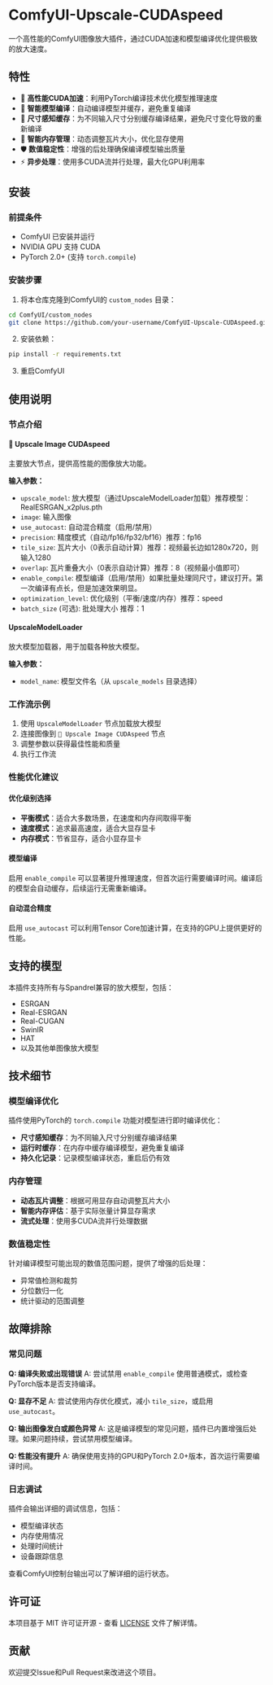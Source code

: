 # ComfyUI-Upscale-CUDAspeed

一个高性能的ComfyUI图像放大插件，通过CUDA加速和模型编译优化提供极致的放大速度。

## 特性

- 🚀 **高性能CUDA加速**：利用PyTorch编译技术优化模型推理速度
- 🔧 **智能模型编译**：自动编译模型并缓存，避免重复编译
- 🎯 **尺寸感知缓存**：为不同输入尺寸分别缓存编译结果，避免尺寸变化导致的重新编译
- 💾 **智能内存管理**：动态调整瓦片大小，优化显存使用
- 🛡️ **数值稳定性**：增强的后处理确保编译模型输出质量
- ⚡ **异步处理**：使用多CUDA流并行处理，最大化GPU利用率

## 安装

### 前提条件

- ComfyUI 已安装并运行
- NVIDIA GPU 支持 CUDA
- PyTorch 2.0+ (支持 `torch.compile`)

### 安装步骤

1. 将本仓库克隆到ComfyUI的 `custom_nodes` 目录：

```bash
cd ComfyUI/custom_nodes
git clone https://github.com/your-username/ComfyUI-Upscale-CUDAspeed.git
```

2. 安装依赖：

```bash
pip install -r requirements.txt
```

3. 重启ComfyUI

## 使用说明

### 节点介绍

#### 🚀 Upscale Image CUDAspeed

主要放大节点，提供高性能的图像放大功能。

**输入参数：**

- `upscale_model`: 放大模型（通过UpscaleModelLoader加载）推荐模型：RealESRGAN_x2plus.pth
- `image`: 输入图像
- `use_autocast`: 自动混合精度（启用/禁用）
- `precision`: 精度模式（自动/fp16/fp32/bf16）推荐：fp16
- `tile_size`: 瓦片大小（0表示自动计算）推荐：视频最长边如1280x720，则输入1280
- `overlap`: 瓦片重叠大小（0表示自动计算）推荐：8（视频最小值即可）
- `enable_compile`: 模型编译（启用/禁用）如果批量处理同尺寸，建议打开。第一次编译有点长，但是加速效果明显。
- `optimization_level`: 优化级别（平衡/速度/内存）推荐：speed
- `batch_size` (可选): 批处理大小 推荐：1

#### UpscaleModelLoader

放大模型加载器，用于加载各种放大模型。

**输入参数：**

- `model_name`: 模型文件名（从 `upscale_models` 目录选择）

### 工作流示例

1. 使用 `UpscaleModelLoader` 节点加载放大模型
2. 连接图像到 `🚀 Upscale Image CUDAspeed` 节点
3. 调整参数以获得最佳性能和质量
4. 执行工作流

### 性能优化建议

#### 优化级别选择

- **平衡模式**：适合大多数场景，在速度和内存间取得平衡
- **速度模式**：追求最高速度，适合大显存显卡
- **内存模式**：节省显存，适合小显存显卡

#### 模型编译

启用 `enable_compile` 可以显著提升推理速度，但首次运行需要编译时间。编译后的模型会自动缓存，后续运行无需重新编译。

#### 自动混合精度

启用 `use_autocast` 可以利用Tensor Core加速计算，在支持的GPU上提供更好的性能。

## 支持的模型

本插件支持所有与Spandrel兼容的放大模型，包括：

- ESRGAN
- Real-ESRGAN
- Real-CUGAN
- SwinIR
- HAT
- 以及其他单图像放大模型

## 技术细节

### 模型编译优化

插件使用PyTorch的 `torch.compile` 功能对模型进行即时编译优化：

- **尺寸感知缓存**：为不同输入尺寸分别缓存编译结果
- **运行时缓存**：在内存中缓存编译模型，避免重复编译
- **持久化记录**：记录模型编译状态，重启后仍有效

### 内存管理

- **动态瓦片调整**：根据可用显存自动调整瓦片大小
- **智能内存评估**：基于实际张量计算显存需求
- **流式处理**：使用多CUDA流并行处理数据

### 数值稳定性

针对编译模型可能出现的数值范围问题，提供了增强的后处理：

- 异常值检测和裁剪
- 分位数归一化
- 统计驱动的范围调整

## 故障排除

### 常见问题

**Q: 编译失败或出现错误**
A: 尝试禁用 `enable_compile` 使用普通模式，或检查PyTorch版本是否支持编译。

**Q: 显存不足**
A: 尝试使用内存优化模式，减小 `tile_size`，或启用 `use_autocast`。

**Q: 输出图像发白或颜色异常**
A: 这是编译模型的常见问题，插件已内置增强后处理。如果问题持续，尝试禁用模型编译。

**Q: 性能没有提升**
A: 确保使用支持的GPU和PyTorch 2.0+版本，首次运行需要编译时间。

### 日志调试

插件会输出详细的调试信息，包括：

- 模型编译状态
- 内存使用情况
- 处理时间统计
- 设备跟踪信息

查看ComfyUI控制台输出可以了解详细的运行状态。

## 许可证

本项目基于 MIT 许可证开源 - 查看 [LICENSE](LICENSE) 文件了解详情。

## 贡献

欢迎提交Issue和Pull Request来改进这个项目。
